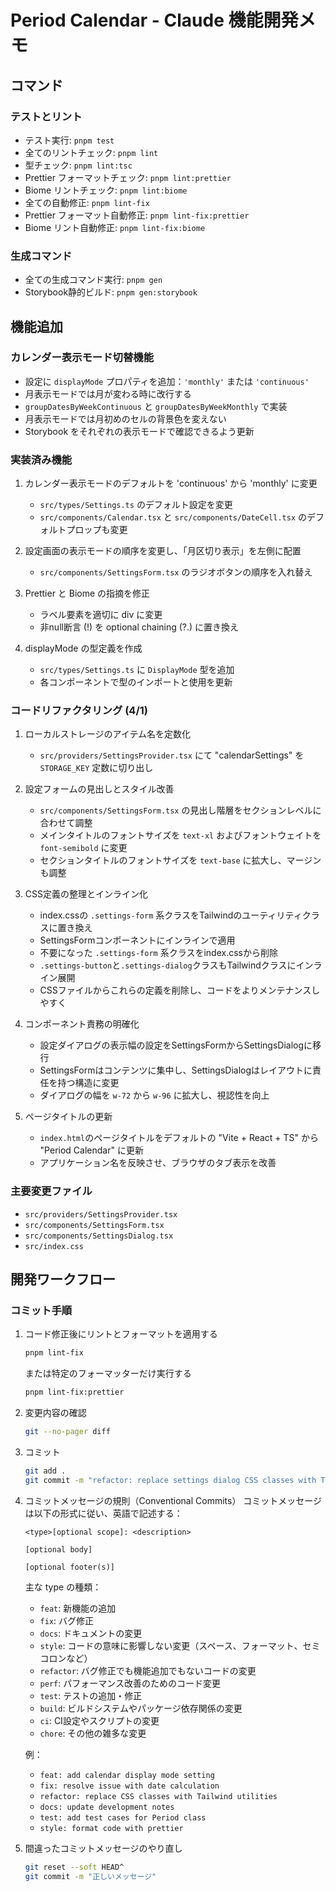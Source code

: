 # Period Calendar - Claude 機能開発メモ

## コマンド

### テストとリント
- テスト実行: `pnpm test`
- 全てのリントチェック: `pnpm lint`
- 型チェック: `pnpm lint:tsc`
- Prettier フォーマットチェック: `pnpm lint:prettier`
- Biome リントチェック: `pnpm lint:biome`
- 全ての自動修正: `pnpm lint-fix`
- Prettier フォーマット自動修正: `pnpm lint-fix:prettier`
- Biome リント自動修正: `pnpm lint-fix:biome`

### 生成コマンド
- 全ての生成コマンド実行: `pnpm gen`
- Storybook静的ビルド: `pnpm gen:storybook`

## 機能追加

### カレンダー表示モード切替機能
- 設定に `displayMode` プロパティを追加：`'monthly'` または `'continuous'`
- 月表示モードでは月が変わる時に改行する
- `groupDatesByWeekContinuous` と `groupDatesByWeekMonthly` で実装
- 月表示モードでは月初めのセルの背景色を変えない
- Storybook をそれぞれの表示モードで確認できるよう更新

### 実装済み機能
1. カレンダー表示モードのデフォルトを 'continuous' から 'monthly' に変更
   - `src/types/Settings.ts` のデフォルト設定を変更
   - `src/components/Calendar.tsx` と `src/components/DateCell.tsx` のデフォルトプロップも変更

2. 設定画面の表示モードの順序を変更し、「月区切り表示」を左側に配置
   - `src/components/SettingsForm.tsx` のラジオボタンの順序を入れ替え

3. Prettier と Biome の指摘を修正
   - ラベル要素を適切に div に変更
   - 非null断言 (!) を optional chaining (?.) に置き換え

4. displayMode の型定義を作成
   - `src/types/Settings.ts` に `DisplayMode` 型を追加
   - 各コンポーネントで型のインポートと使用を更新

### コードリファクタリング (4/1)
1. ローカルストレージのアイテム名を定数化
   - `src/providers/SettingsProvider.tsx` にて "calendarSettings" を `STORAGE_KEY` 定数に切り出し

2. 設定フォームの見出しとスタイル改善
   - `src/components/SettingsForm.tsx` の見出し階層をセクションレベルに合わせて調整
   - メインタイトルのフォントサイズを `text-xl` およびフォントウェイトを `font-semibold` に変更
   - セクションタイトルのフォントサイズを `text-base` に拡大し、マージンも調整

3. CSS定義の整理とインライン化
   - index.cssの `.settings-form` 系クラスをTailwindのユーティリティクラスに置き換え
   - SettingsFormコンポーネントにインラインで適用
   - 不要になった `.settings-form` 系クラスをindex.cssから削除
   - `.settings-button`と`.settings-dialog`クラスもTailwindクラスにインライン展開
   - CSSファイルからこれらの定義を削除し、コードをよりメンテナンスしやすく

4. コンポーネント責務の明確化
   - 設定ダイアログの表示幅の設定をSettingsFormからSettingsDialogに移行
   - SettingsFormはコンテンツに集中し、SettingsDialogはレイアウトに責任を持つ構造に変更
   - ダイアログの幅を `w-72` から `w-96` に拡大し、視認性を向上

5. ページタイトルの更新
   - `index.html`のページタイトルをデフォルトの "Vite + React + TS" から "Period Calendar" に更新
   - アプリケーション名を反映させ、ブラウザのタブ表示を改善

### 主要変更ファイル
- `src/providers/SettingsProvider.tsx`
- `src/components/SettingsForm.tsx`
- `src/components/SettingsDialog.tsx`
- `src/index.css`

## 開発ワークフロー

### コミット手順

1. コード修正後にリントとフォーマットを適用する
   ```bash
   pnpm lint-fix
   ```
   
   または特定のフォーマッターだけ実行する
   ```bash
   pnpm lint-fix:prettier
   ```

2. 変更内容の確認
   ```bash
   git --no-pager diff
   ```

3. コミット
   ```bash
   git add .
   git commit -m "refactor: replace settings dialog CSS classes with Tailwind utilities"
   ```

4. コミットメッセージの規則（Conventional Commits）
   コミットメッセージは以下の形式に従い、英語で記述する：
   ```
   <type>[optional scope]: <description>

   [optional body]

   [optional footer(s)]
   ```

   主な type の種類：
   - `feat`: 新機能の追加
   - `fix`: バグ修正
   - `docs`: ドキュメントの変更
   - `style`: コードの意味に影響しない変更（スペース、フォーマット、セミコロンなど）
   - `refactor`: バグ修正でも機能追加でもないコードの変更
   - `perf`: パフォーマンス改善のためのコード変更
   - `test`: テストの追加・修正
   - `build`: ビルドシステムやパッケージ依存関係の変更
   - `ci`: CI設定やスクリプトの変更
   - `chore`: その他の雑多な変更

   例：
   - `feat: add calendar display mode setting`
   - `fix: resolve issue with date calculation`
   - `refactor: replace CSS classes with Tailwind utilities`
   - `docs: update development notes`
   - `test: add test cases for Period class`
   - `style: format code with prettier`

5. 間違ったコミットメッセージのやり直し
   ```bash
   git reset --soft HEAD^
   git commit -m "正しいメッセージ"
   ```
